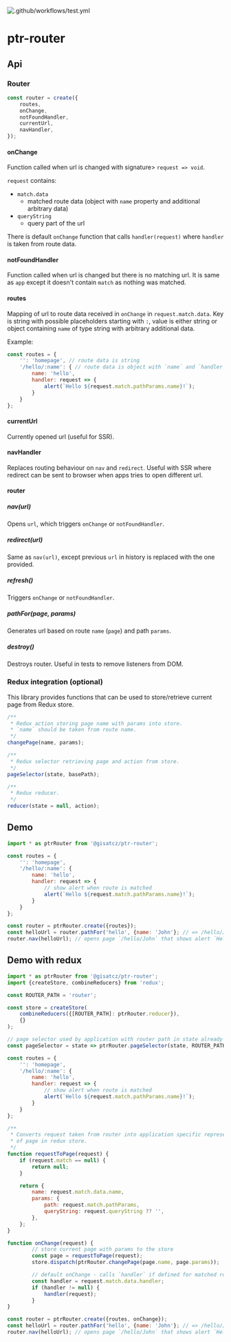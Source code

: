 ![.github/workflows/test.yml](https://github.com/gisat-panther/ptr-router/workflows/.github/workflows/test.yml/badge.svg?branch=master)

# ptr-router

## Api

### Router

```js
const router = create({
	routes,
	onChange,
	notFoundHandler,
	currentUrl,
	navHandler,
});
```

#### onChange

Function called when url is changed with signature> `request => void`.

`request` contains:
- `match.data`
    - matched route data (object with `name` property and additional arbitrary data)
- `queryString`
    - query part of the url

There is default `onChange` function that calls `handler(request)` where `handler` is taken from route data.

#### notFoundHandler

Function called when url is changed but there is no matching url. It is same as `app` except it doesn't contain `match` as nothing was matched.

#### routes

Mapping of url to route data received in `onChange` in `request.match.data`. Key is string with possible placeholders starting with `:`, value is either string or object containing `name` of type string with arbitrary additional data.

Example:
```js
const routes = {
    '': 'homepage', // route data is string
    '/hello/:name': { // route data is object with `name` and `handler` properties.
        name: 'hello',
        handler: request => {
            alert(`Hello ${request.match.pathParams.name}!`);
        }
    }
};
```

#### currentUrl

Currently opened url (useful for SSR).

#### navHandler

Replaces routing behaviour on `nav` and `redirect`. Useful with SSR where redirect can be sent to browser when apps tries to open different url.

#### router

##### nav(url)

Opens `url`, which triggers `onChange` or `notFoundHandler`.

##### redirect(url)

Same as `nav(url)`, except previous `url` in history is replaced with the one provided.

##### refresh()

Triggers `onChange` or `notFoundHandler`.

##### pathFor(page, params)

Generates url based on route `name` (`page`) and path `params`.

##### destroy()

Destroys router. Useful in tests to remove listeners from DOM.

### Redux integration (optional)

This library provides functions that can be used to store/retrieve current page from Redux store.

```js
/**
 * Redux action storing page name with params into store.
 * `name` should be taken from route name.
 */
changePage(name, params);

/**
 * Redux selector retrieving page and action from store.
 */
pageSelector(state, basePath);

/**
 * Redux reducer.
 */
reducer(state = null, action);
```

## Demo

```js
import * as ptrRouter from '@gisatcz/ptr-router';

const routes = {
    '': 'homepage',
    '/hello/:name': {
        name: 'hello',
        handler: request => {
            // show alert when route is matched
            alert(`Hello ${request.match.pathParams.name}!`);
        }
    }
};

const router = ptrRouter.create({routes});
const helloUrl = router.pathFor('hello', {name: 'John'}; // => /hello/John
router.nav(helloUrl); // opens page `/hello/John` that shows alert `Hello John!`
```

## Demo with redux

```js
import * as ptrRouter from '@gisatcz/ptr-router';
import {createStore, combineReducers} from 'redux';

const ROUTER_PATH = 'router';

const store = createStore(
    combineReducers({[ROUTER_PATH]: ptrRouter.reducer}),
    {}
);

// page selector used by application with router path in state already filled in
const pageSelector = state => ptrRouter.pageSelector(state, ROUTER_PATH);

const routes = {
    '': 'homepage',
    '/hello/:name': {
        name: 'hello',
        handler: request => {
            // show alert when route is matched
            alert(`Hello ${request.match.pathParams.name}!`);
        }
    }
};

/**
 * Converts request taken from router into application specific representation
 * of page in redux store.
 */
function requestToPage(request) {
	if (request.match == null) {
		return null;
	}

	return {
		name: request.match.data.name,
		params: {
			path: request.match.pathParams,
			queryString: request.queryString ?? '',
		},
	};
}

function onChange(request) {
        // store current page with params to the store
        const page = requestToPage(request);
        store.dispatch(ptrRouter.changePage(page.name, page.params));

        // default onChange - calls `handler` if defined for matched route
        const handler = request.match.data.handler;
        if (handler != null) {
            handler(request);
        }
}

const router = ptrRouter.create({routes, onChange});
const helloUrl = router.pathFor('hello', {name: 'John'}; // => /hello/John
router.nav(helloUrl); // opens page `/hello/John` that shows alert `Hello John!`
```
